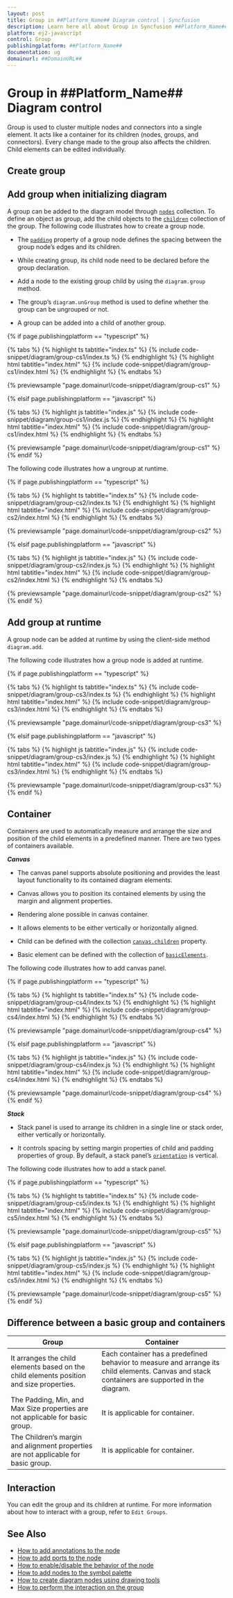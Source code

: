 ```yaml
---
layout: post
title: Group in ##Platform_Name## Diagram control | Syncfusion
description: Learn here all about Group in Syncfusion ##Platform_Name## Diagram control of Syncfusion Essential JS 2 and more.
platform: ej2-javascript
control: Group 
publishingplatform: ##Platform_Name##
documentation: ug
domainurl: ##DomainURL##
---
```


# Group in ##Platform_Name## Diagram control

Group is used to cluster multiple nodes and connectors into a single element. It acts like a container for its children (nodes, groups, and connectors). Every change made to the group also affects the children. Child elements can be edited individually.

## Create group

## Add group when initializing diagram

A group can be added to the diagram model through [`nodes`](../api/diagram#nodes-NodeModel) collection. To define an object as group, add the child objects to the [`children`](../api/diagram/node#children-string) collection of the group. The following code illustrates how to create a group node.

* The [`padding`](../api/diagram/node#padding-MarginModel) property of a group node defines the spacing between the group node’s edges and its children.

* While creating group, its child node need to be declared before the group declaration.

* Add a node to the existing group child by using the `diagram.group` method.

* The group’s `diagram.unGroup` method is used to define whether the group can be ungrouped or not.

* A group can be added into a child of another group.

{% if page.publishingplatform == "typescript" %}

 {% tabs %}
{% highlight ts tabtitle="index.ts" %}
{% include code-snippet/diagram/group-cs1/index.ts %}
{% endhighlight %}
{% highlight html tabtitle="index.html" %}
{% include code-snippet/diagram/group-cs1/index.html %}
{% endhighlight %}
{% endtabs %}
        
{% previewsample "page.domainurl/code-snippet/diagram/group-cs1" %}

{% elsif page.publishingplatform == "javascript" %}

{% tabs %}
{% highlight js tabtitle="index.js" %}
{% include code-snippet/diagram/group-cs1/index.js %}
{% endhighlight %}
{% highlight html tabtitle="index.html" %}
{% include code-snippet/diagram/group-cs1/index.html %}
{% endhighlight %}
{% endtabs %}

{% previewsample "page.domainurl/code-snippet/diagram/group-cs1" %}
{% endif %}

The following code illustrates how a ungroup  at runtime.

{% if page.publishingplatform == "typescript" %}

 {% tabs %}
{% highlight ts tabtitle="index.ts" %}
{% include code-snippet/diagram/group-cs2/index.ts %}
{% endhighlight %}
{% highlight html tabtitle="index.html" %}
{% include code-snippet/diagram/group-cs2/index.html %}
{% endhighlight %}
{% endtabs %}
        
{% previewsample "page.domainurl/code-snippet/diagram/group-cs2" %}

{% elsif page.publishingplatform == "javascript" %}

{% tabs %}
{% highlight js tabtitle="index.js" %}
{% include code-snippet/diagram/group-cs2/index.js %}
{% endhighlight %}
{% highlight html tabtitle="index.html" %}
{% include code-snippet/diagram/group-cs2/index.html %}
{% endhighlight %}
{% endtabs %}

{% previewsample "page.domainurl/code-snippet/diagram/group-cs2" %}
{% endif %}

## Add group at runtime

A group node can be added at runtime by using the client-side method `diagram.add`.

The following code illustrates how a group node is added at runtime.

{% if page.publishingplatform == "typescript" %}

 {% tabs %}
{% highlight ts tabtitle="index.ts" %}
{% include code-snippet/diagram/group-cs3/index.ts %}
{% endhighlight %}
{% highlight html tabtitle="index.html" %}
{% include code-snippet/diagram/group-cs3/index.html %}
{% endhighlight %}
{% endtabs %}
        
{% previewsample "page.domainurl/code-snippet/diagram/group-cs3" %}

{% elsif page.publishingplatform == "javascript" %}

{% tabs %}
{% highlight js tabtitle="index.js" %}
{% include code-snippet/diagram/group-cs3/index.js %}
{% endhighlight %}
{% highlight html tabtitle="index.html" %}
{% include code-snippet/diagram/group-cs3/index.html %}
{% endhighlight %}
{% endtabs %}

{% previewsample "page.domainurl/code-snippet/diagram/group-cs3" %}
{% endif %}

## Container

Containers are used to automatically measure and arrange the size and position of the child elements in a predefined manner. There are two types of containers available.

***Canvas***

* The canvas panel supports absolute positioning and provides the least layout functionality to its contained diagram elements.

* Canvas allows you to position its contained elements by using the margin and alignment properties.

* Rendering alone possible in canvas container.

* It allows elements to be either vertically or horizontally aligned.

* Child can be defined with the collection [`canvas.children`](../api/diagram/canvas#children-DiagramElement) property.

* Basic element can be defined with the collection of [`basicElements`](../api/diagram#basicElements-DiagramElement).

The following code illustrates how to add canvas panel.

{% if page.publishingplatform == "typescript" %}

 {% tabs %}
{% highlight ts tabtitle="index.ts" %}
{% include code-snippet/diagram/group-cs4/index.ts %}
{% endhighlight %}
{% highlight html tabtitle="index.html" %}
{% include code-snippet/diagram/group-cs4/index.html %}
{% endhighlight %}
{% endtabs %}
        
{% previewsample "page.domainurl/code-snippet/diagram/group-cs4" %}

{% elsif page.publishingplatform == "javascript" %}

{% tabs %}
{% highlight js tabtitle="index.js" %}
{% include code-snippet/diagram/group-cs4/index.js %}
{% endhighlight %}
{% highlight html tabtitle="index.html" %}
{% include code-snippet/diagram/group-cs4/index.html %}
{% endhighlight %}
{% endtabs %}

{% previewsample "page.domainurl/code-snippet/diagram/group-cs4" %}
{% endif %}

***Stack***

* Stack panel is used to arrange its children in a single line or stack order, either vertically or horizontally.

* It controls spacing by setting margin properties of child and padding properties of group. By default, a stack panel’s [`orientation`](../api/diagram/stackPanel#orientation-Orientation) is vertical.

The following code illustrates how to add a stack panel.

{% if page.publishingplatform == "typescript" %}

 {% tabs %}
{% highlight ts tabtitle="index.ts" %}
{% include code-snippet/diagram/group-cs5/index.ts %}
{% endhighlight %}
{% highlight html tabtitle="index.html" %}
{% include code-snippet/diagram/group-cs5/index.html %}
{% endhighlight %}
{% endtabs %}
        
{% previewsample "page.domainurl/code-snippet/diagram/group-cs5" %}

{% elsif page.publishingplatform == "javascript" %}

{% tabs %}
{% highlight js tabtitle="index.js" %}
{% include code-snippet/diagram/group-cs5/index.js %}
{% endhighlight %}
{% highlight html tabtitle="index.html" %}
{% include code-snippet/diagram/group-cs5/index.html %}
{% endhighlight %}
{% endtabs %}

{% previewsample "page.domainurl/code-snippet/diagram/group-cs5" %}
{% endif %}

## Difference between a basic group and containers

| Group | Container |
| -------- | -------- |
| It arranges the child elements based on the child elements position and size properties. | Each container has a predefined behavior to measure and arrange its child elements. Canvas and stack containers are supported in the diagram. |
| The Padding, Min, and Max Size properties are not applicable for basic group. | It is applicable for container. |
| The Children’s margin and alignment properties are not applicable for basic group. |  It is applicable for container. |

## Interaction

You can edit the group and its children at runtime. For more information about how to interact with a group, refer to `Edit Groups`.

## See Also

* [How to add annotations to the node](./labels)
* [How to add ports to the node](./ports)
* [How to enable/disable the behavior of the node](./constraints)
* [How to add nodes to the symbol palette](./symbol-palette)
* [How to create diagram nodes using drawing tools](./tools)
* [How to perform the interaction on the group](./interaction#selection)